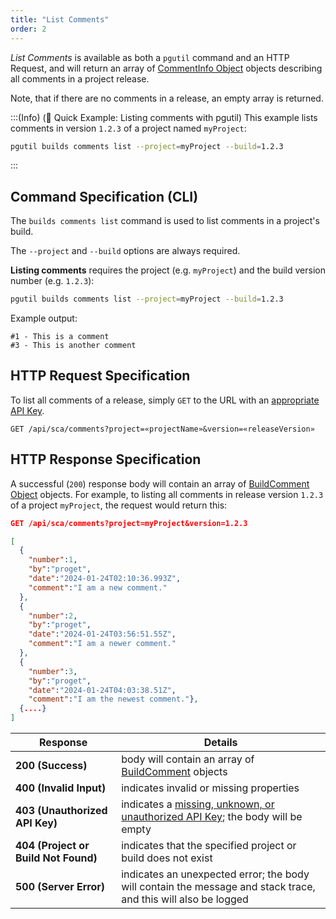 ```yaml
---
title: "List Comments"
order: 2
---
```


*List Comments* is available as both a `pgutil` command and an HTTP Request, and will return an array of [CommentInfo Object](/docs/proget/reference-api/proget-api-sca#commentinfo-object) objects describing all comments in a project release.

Note, that if there are no comments in a release, an empty array is returned.

:::(Info) (🚀 Quick Example: Listing comments with pgutil)
This example lists comments in version `1.2.3` of a project named `myProject`:

```bash
pgutil builds comments list --project=myProject --build=1.2.3
```
:::

## Command Specification (CLI)
The `builds comments list` command is used to list comments in a project's build.

The `--project` and `--build` options are always required.

**Listing comments** requires the project (e.g. `myProject`) and the build version number (e.g. `1.2.3`):

```bash
pgutil builds comments list --project=myProject --build=1.2.3
```
Example output:
```plaintext
#1 - This is a comment
#3 - This is another comment
```

## HTTP Request Specification
To list all comments of a release, simply `GET` to the URL with an [appropriate API Key](/docs/proget/reference-api/proget-api-sca#authentication).

```plaintext
GET /api/sca/comments?project=«projectName»&version=«releaseVersion»
```

## HTTP Response Specification

A successful (`200`) response body will contain an array of [BuildComment Object](/docs/proget/reference-api/proget-api-sca#commentinfo-object) objects. For example, to listing all comments in release version `1.2.3` of a project `myProject`, the request would return this:

```json
GET /api/sca/comments?project=myProject&version=1.2.3

[
  {
    "number":1,
    "by":"proget",
    "date":"2024-01-24T02:10:36.993Z",
    "comment":"I am a new comment."
  },
  {
    "number":2,
    "by":"proget",
    "date":"2024-01-24T03:56:51.55Z",
    "comment":"I am a newer comment."
  },
  {
    "number":3,
    "by":"proget",
    "date":"2024-01-24T04:03:38.51Z",
    "comment":"I am the newest comment."},
  {....}
]
```

| Response | Details |
| --- | --- |
| **200 (Success)** | body will contain an array of [BuildComment](/docs/proget/reference-api/proget-api-sca#commentinfo-object) objects |
| **400 (Invalid Input)** | indicates invalid or missing properties |
| **403 (Unauthorized API Key)** | indicates a [missing, unknown, or unauthorized API Key](/docs/proget/reference-api/proget-api-sca#authentication); the body will be empty |
| **404 (Project or Build Not Found)** | indicates that the specified project or build does not exist |
| **500 (Server Error)** | indicates an unexpected error; the body will contain the message and stack trace, and this will also be logged |
